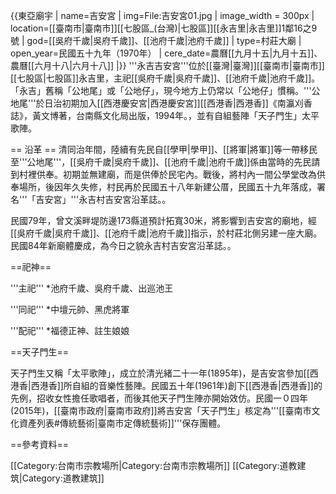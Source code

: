 {{東亞廟宇
| name=吉安宮
| img=File:吉安宮01.jpg
| image_width = 300px
| location=[[臺南市|臺南市]][[七股區_(台灣)|七股區]][[永吉里|永吉里]]1鄰16之9號
| god=[[吳府千歲|吳府千歲]]、[[池府千歲|池府千歲]]
| type=村莊大廟
| open_year=民國五十九年（1970年）
| cere_date=農曆[[九月十五|九月十五]]、農曆[[六月十八|六月十八]]
|}}
'''永吉吉安宮'''位於[[臺灣|臺灣]][[臺南市|臺南市]][[七股區|七股區]]永吉里，主祀[[吳府千歲|吳府千歲]]、[[池府千歲|池府千歲]]。「永吉」舊稱「公地尾」或「公地仔」，現今地方上仍常以「公地仔」慣稱。'''公地尾'''於日治初期加入[[西港慶安宮|西港慶安宮]][[西港香|西港香]]<ref name=黃文博>《南瀛刈香誌》，黃文博著，台南縣文化局出版，1994年。</ref>，並有自組藝陣「天子門生」太平歌陣。

== 沿革 ==
清同治年間，陸續有先民自[[學甲|學甲]]、[[將軍|將軍]]等一帶移民至'''公地尾'''，[[吳府千歲|吳府千歲]]、[[池府千歲|池府千歲]]係由當時的先民請到村裡供奉。初期並無建廟，而是供俸於民宅內。戰後，將村內一間公學堂改為供奉場所，後因年久失修，村民再於民國五十八年新建公厝，民國五十九年落成，署名'''「吉安宮」'''<ref name=永吉村吉安宮沿革誌>永吉村吉安宮沿革誌。</ref>。


民國79年，曾文溪畔堤防邊173縣道預計拓寬30米，將影響到吉安宮的廟地，經[[吳府千歲|吳府千歲]]、[[池府千歲|池府千歲]]指示，於村莊北側另建一座大廟。民國84年新廟體慶成，為今日之貌<ref name=永吉村吉安宮沿革誌>永吉村吉安宮沿革誌。</ref>。

==祀神==


'''主祀'''
*池府千歲、吳府千歲、出巡池王

'''同祀'''
*中壇元帥、黑虎將軍

'''配祀'''
*福德正神、註生娘娘

==天子門生==

天子門生又稱「太平歌陣」，成立於清光緒二十一年(1895年)，是吉安宮參加[[西港香|西港香]]所自組的音樂性藝陣。民國五十年(1961年)創下[[西港香|西港香]]的先例，招收女性擔任歌唱者，而後其他天子門生陣亦開始效仿。民國一０四年(2015年)，[[臺南市政府|臺南市政府]]將吉安宮「天子門生」核定為'''[[臺南市文化資產列表#傳統藝術|臺南市定傳統藝術]]'''保存團體。

==參考資料==

[[Category:台南市宗教場所|Category:台南市宗教場所]]
[[Category:道教建筑|Category:道教建筑]]